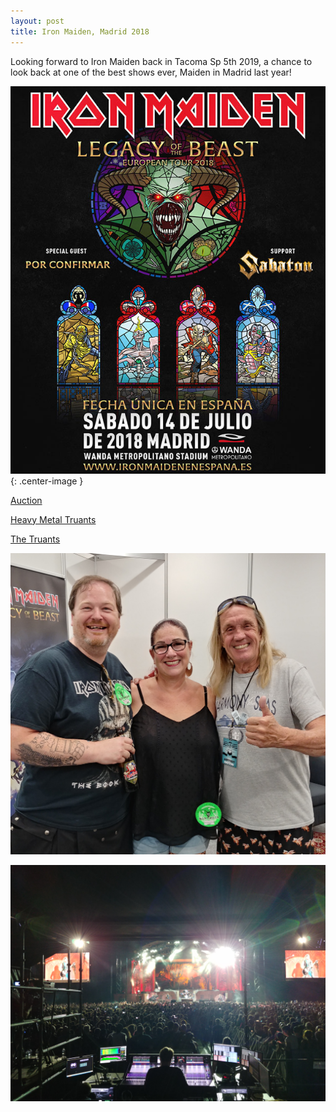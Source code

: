 ```yaml
---
layout: post
title: Iron Maiden, Madrid 2018
---
```


<style type="text/css" media="screen">
.center-image
{
    margin: 0 auto;
    display: block;
}
</style>

Looking forward to Iron Maiden back in Tacoma Sp 5th 2019, a chance to look back at one 
of the best shows ever, Maiden in Madrid last year!

![Madrid 2018](assets/img/music/music-maiden-poster.jpg){: .center-image }

[Auction](https://www.givergy.com/charity/the-truants)

[Heavy Metal Truants](https://heavymetaltruants.com/)

[The Truants](https://thetruants.co.uk/)

![Nicko McBrain!](assets/img/music/music-maiden-nicko.jpg)

![Best Seat in The House](assets/img/music/music-maiden-stage.jpg)


